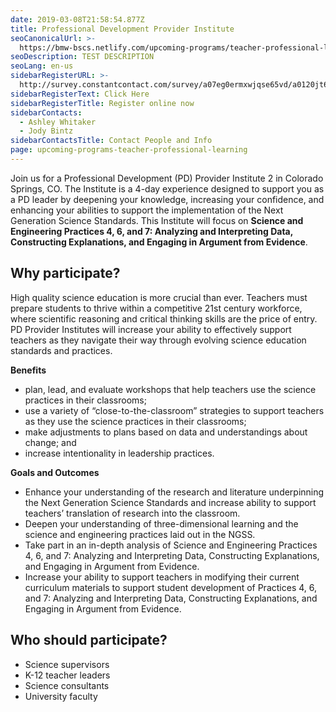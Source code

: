 ```yaml
---
date: 2019-03-08T21:58:54.877Z
title: Professional Development Provider Institute
seoCanonicalUrl: >-
  https://bmw-bscs.netlify.com/upcoming-programs/teacher-professional-learning/professional-development-provider-institute
seoDescription: TEST DESCRIPTION
seoLang: en-us
sidebarRegisterURL: >-
  http://survey.constantcontact.com/survey/a07eg0ermxwjqse65vd/a0120jt62zew3/questions
sidebarRegisterText: Click Here
sidebarRegisterTitle: Register online now
sidebarContacts:
  - Ashley Whitaker
  - Jody Bintz
sidebarContactsTitle: Contact People and Info
page: upcoming-programs-teacher-professional-learning
---
```

Join us for a Professional Development (PD) Provider Institute 2 in Colorado Springs, CO. The Institute is a 4-day experience designed to support you as a PD leader by deepening your knowledge, increasing your confidence, and enhancing your abilities to support the implementation of the Next Generation Science Standards. This Institute will focus on **Science and Engineering Practices 4, 6, and 7: Analyzing and Interpreting Data, Constructing Explanations, and Engaging in Argument from Evidence**.

## Why participate?

High quality science education is more crucial than ever. Teachers must prepare students to thrive within a competitive 21st century workforce, where scientific reasoning and critical thinking skills are the price of entry. PD Provider Institutes will increase your ability to effectively support teachers as they navigate their way through evolving science education standards and practices.

**Benefits**

* plan, lead, and evaluate workshops that help teachers use the science practices in their classrooms;
* use a variety of “close-to-the-classroom” strategies to support teachers as they use the science practices in their classrooms;
* make adjustments to plans based on data and understandings about change; and
* increase intentionality in leadership practices.

**Goals and Outcomes**

* Enhance your understanding of the research and literature underpinning the Next Generation Science Standards and increase ability to support teachers’ translation of research into the classroom.
* Deepen your understanding of three-dimensional learning and the science and engineering practices laid out in the NGSS.
* Take part in an in-depth analysis of Science and Engineering Practices 4, 6, and 7: Analyzing and Interpreting Data, Constructing Explanations, and Engaging in Argument from Evidence.
* Increase your ability to support teachers in modifying their current curriculum materials to support student development of Practices 4, 6, and 7: Analyzing and Interpreting Data, Constructing Explanations, and Engaging in Argument from Evidence.

## Who should participate?

* Science supervisors
* K-12 teacher leaders
* Science consultants
* University faculty
